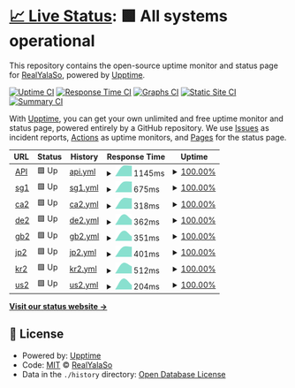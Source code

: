 # [📈 Live Status](https://status.yalaso.top): <!--live status--> **🟩 All systems operational**

This repository contains the open-source uptime monitor and status page for [RealYalaSo](https://status.yalaso.top), powered by [Upptime](https://github.com/upptime/upptime).

[![Uptime CI](https://github.com/RealYalaSo/status/workflows/Uptime%20CI/badge.svg)](https://github.com/RealYalaSo/status/actions?query=workflow%3A%22Uptime+CI%22)
[![Response Time CI](https://github.com/RealYalaSo/status/workflows/Response%20Time%20CI/badge.svg)](https://github.com/RealYalaSo/status/actions?query=workflow%3A%22Response+Time+CI%22)
[![Graphs CI](https://github.com/RealYalaSo/status/workflows/Graphs%20CI/badge.svg)](https://github.com/RealYalaSo/status/actions?query=workflow%3A%22Graphs+CI%22)
[![Static Site CI](https://github.com/RealYalaSo/status/workflows/Static%20Site%20CI/badge.svg)](https://github.com/RealYalaSo/status/actions?query=workflow%3A%22Static+Site+CI%22)
[![Summary CI](https://github.com/RealYalaSo/status/workflows/Summary%20CI/badge.svg)](https://github.com/RealYalaSo/status/actions?query=workflow%3A%22Summary+CI%22)

With [Upptime](https://upptime.js.org), you can get your own unlimited and free uptime monitor and status page, powered entirely by a GitHub repository. We use [Issues](https://github.com/RealYalaSo/status/issues) as incident reports, [Actions](https://github.com/RealYalaSo/status/actions) as uptime monitors, and [Pages](https://status.yalaso.top) for the status page.

<!--start: status pages-->
<!-- This summary is generated by Upptime (https://github.com/upptime/upptime) -->
<!-- Do not edit this manually, your changes will be overwritten -->
<!-- prettier-ignore -->
| URL | Status | History | Response Time | Uptime |
| --- | ------ | ------- | ------------- | ------ |
| <img alt="" src="https://favicons.githubusercontent.com/api.yalaso.top" height="13"> [API](https://api.yalaso.top/api/v1/ping) | 🟩 Up | [api.yml](https://github.com/RealYalaSo/status/commits/HEAD/history/api.yml) | <details><summary><img alt="Response time graph" src="./graphs/api/response-time-week.png" height="20"> 1145ms</summary><br><a href="https://status.yalaso.top/history/api"><img alt="Response time 1145" src="https://img.shields.io/endpoint?url=https%3A%2F%2Fraw.githubusercontent.com%2FRealYalaSo%2Fstatus%2FHEAD%2Fapi%2Fapi%2Fresponse-time.json"></a><br><a href="https://status.yalaso.top/history/api"><img alt="24-hour response time 1145" src="https://img.shields.io/endpoint?url=https%3A%2F%2Fraw.githubusercontent.com%2FRealYalaSo%2Fstatus%2FHEAD%2Fapi%2Fapi%2Fresponse-time-day.json"></a><br><a href="https://status.yalaso.top/history/api"><img alt="7-day response time 1145" src="https://img.shields.io/endpoint?url=https%3A%2F%2Fraw.githubusercontent.com%2FRealYalaSo%2Fstatus%2FHEAD%2Fapi%2Fapi%2Fresponse-time-week.json"></a><br><a href="https://status.yalaso.top/history/api"><img alt="30-day response time 1145" src="https://img.shields.io/endpoint?url=https%3A%2F%2Fraw.githubusercontent.com%2FRealYalaSo%2Fstatus%2FHEAD%2Fapi%2Fapi%2Fresponse-time-month.json"></a><br><a href="https://status.yalaso.top/history/api"><img alt="1-year response time 1145" src="https://img.shields.io/endpoint?url=https%3A%2F%2Fraw.githubusercontent.com%2FRealYalaSo%2Fstatus%2FHEAD%2Fapi%2Fapi%2Fresponse-time-year.json"></a></details> | <details><summary><a href="https://status.yalaso.top/history/api">100.00%</a></summary><a href="https://status.yalaso.top/history/api"><img alt="All-time uptime 100.00%" src="https://img.shields.io/endpoint?url=https%3A%2F%2Fraw.githubusercontent.com%2FRealYalaSo%2Fstatus%2FHEAD%2Fapi%2Fapi%2Fuptime.json"></a><br><a href="https://status.yalaso.top/history/api"><img alt="24-hour uptime 100.00%" src="https://img.shields.io/endpoint?url=https%3A%2F%2Fraw.githubusercontent.com%2FRealYalaSo%2Fstatus%2FHEAD%2Fapi%2Fapi%2Fuptime-day.json"></a><br><a href="https://status.yalaso.top/history/api"><img alt="7-day uptime 100.00%" src="https://img.shields.io/endpoint?url=https%3A%2F%2Fraw.githubusercontent.com%2FRealYalaSo%2Fstatus%2FHEAD%2Fapi%2Fapi%2Fuptime-week.json"></a><br><a href="https://status.yalaso.top/history/api"><img alt="30-day uptime 100.00%" src="https://img.shields.io/endpoint?url=https%3A%2F%2Fraw.githubusercontent.com%2FRealYalaSo%2Fstatus%2FHEAD%2Fapi%2Fapi%2Fuptime-month.json"></a><br><a href="https://status.yalaso.top/history/api"><img alt="1-year uptime 100.00%" src="https://img.shields.io/endpoint?url=https%3A%2F%2Fraw.githubusercontent.com%2FRealYalaSo%2Fstatus%2FHEAD%2Fapi%2Fapi%2Fuptime-year.json"></a></details>
| <img alt="" src="https://favicons.githubusercontent.com/sg1.yalaso.top" height="13"> [sg1](http://sg1.yalaso.top/api/v1/ping) | 🟩 Up | [sg1.yml](https://github.com/RealYalaSo/status/commits/HEAD/history/sg1.yml) | <details><summary><img alt="Response time graph" src="./graphs/sg1/response-time-week.png" height="20"> 675ms</summary><br><a href="https://status.yalaso.top/history/sg1"><img alt="Response time 675" src="https://img.shields.io/endpoint?url=https%3A%2F%2Fraw.githubusercontent.com%2FRealYalaSo%2Fstatus%2FHEAD%2Fapi%2Fsg1%2Fresponse-time.json"></a><br><a href="https://status.yalaso.top/history/sg1"><img alt="24-hour response time 675" src="https://img.shields.io/endpoint?url=https%3A%2F%2Fraw.githubusercontent.com%2FRealYalaSo%2Fstatus%2FHEAD%2Fapi%2Fsg1%2Fresponse-time-day.json"></a><br><a href="https://status.yalaso.top/history/sg1"><img alt="7-day response time 675" src="https://img.shields.io/endpoint?url=https%3A%2F%2Fraw.githubusercontent.com%2FRealYalaSo%2Fstatus%2FHEAD%2Fapi%2Fsg1%2Fresponse-time-week.json"></a><br><a href="https://status.yalaso.top/history/sg1"><img alt="30-day response time 675" src="https://img.shields.io/endpoint?url=https%3A%2F%2Fraw.githubusercontent.com%2FRealYalaSo%2Fstatus%2FHEAD%2Fapi%2Fsg1%2Fresponse-time-month.json"></a><br><a href="https://status.yalaso.top/history/sg1"><img alt="1-year response time 675" src="https://img.shields.io/endpoint?url=https%3A%2F%2Fraw.githubusercontent.com%2FRealYalaSo%2Fstatus%2FHEAD%2Fapi%2Fsg1%2Fresponse-time-year.json"></a></details> | <details><summary><a href="https://status.yalaso.top/history/sg1">100.00%</a></summary><a href="https://status.yalaso.top/history/sg1"><img alt="All-time uptime 100.00%" src="https://img.shields.io/endpoint?url=https%3A%2F%2Fraw.githubusercontent.com%2FRealYalaSo%2Fstatus%2FHEAD%2Fapi%2Fsg1%2Fuptime.json"></a><br><a href="https://status.yalaso.top/history/sg1"><img alt="24-hour uptime 100.00%" src="https://img.shields.io/endpoint?url=https%3A%2F%2Fraw.githubusercontent.com%2FRealYalaSo%2Fstatus%2FHEAD%2Fapi%2Fsg1%2Fuptime-day.json"></a><br><a href="https://status.yalaso.top/history/sg1"><img alt="7-day uptime 100.00%" src="https://img.shields.io/endpoint?url=https%3A%2F%2Fraw.githubusercontent.com%2FRealYalaSo%2Fstatus%2FHEAD%2Fapi%2Fsg1%2Fuptime-week.json"></a><br><a href="https://status.yalaso.top/history/sg1"><img alt="30-day uptime 100.00%" src="https://img.shields.io/endpoint?url=https%3A%2F%2Fraw.githubusercontent.com%2FRealYalaSo%2Fstatus%2FHEAD%2Fapi%2Fsg1%2Fuptime-month.json"></a><br><a href="https://status.yalaso.top/history/sg1"><img alt="1-year uptime 100.00%" src="https://img.shields.io/endpoint?url=https%3A%2F%2Fraw.githubusercontent.com%2FRealYalaSo%2Fstatus%2FHEAD%2Fapi%2Fsg1%2Fuptime-year.json"></a></details>
| <img alt="" src="https://favicons.githubusercontent.com/ca2.yalaso.top" height="13"> [ca2](http://ca2.yalaso.top/api/v1/ping) | 🟩 Up | [ca2.yml](https://github.com/RealYalaSo/status/commits/HEAD/history/ca2.yml) | <details><summary><img alt="Response time graph" src="./graphs/ca2/response-time-week.png" height="20"> 318ms</summary><br><a href="https://status.yalaso.top/history/ca2"><img alt="Response time 318" src="https://img.shields.io/endpoint?url=https%3A%2F%2Fraw.githubusercontent.com%2FRealYalaSo%2Fstatus%2FHEAD%2Fapi%2Fca2%2Fresponse-time.json"></a><br><a href="https://status.yalaso.top/history/ca2"><img alt="24-hour response time 318" src="https://img.shields.io/endpoint?url=https%3A%2F%2Fraw.githubusercontent.com%2FRealYalaSo%2Fstatus%2FHEAD%2Fapi%2Fca2%2Fresponse-time-day.json"></a><br><a href="https://status.yalaso.top/history/ca2"><img alt="7-day response time 318" src="https://img.shields.io/endpoint?url=https%3A%2F%2Fraw.githubusercontent.com%2FRealYalaSo%2Fstatus%2FHEAD%2Fapi%2Fca2%2Fresponse-time-week.json"></a><br><a href="https://status.yalaso.top/history/ca2"><img alt="30-day response time 318" src="https://img.shields.io/endpoint?url=https%3A%2F%2Fraw.githubusercontent.com%2FRealYalaSo%2Fstatus%2FHEAD%2Fapi%2Fca2%2Fresponse-time-month.json"></a><br><a href="https://status.yalaso.top/history/ca2"><img alt="1-year response time 318" src="https://img.shields.io/endpoint?url=https%3A%2F%2Fraw.githubusercontent.com%2FRealYalaSo%2Fstatus%2FHEAD%2Fapi%2Fca2%2Fresponse-time-year.json"></a></details> | <details><summary><a href="https://status.yalaso.top/history/ca2">100.00%</a></summary><a href="https://status.yalaso.top/history/ca2"><img alt="All-time uptime 100.00%" src="https://img.shields.io/endpoint?url=https%3A%2F%2Fraw.githubusercontent.com%2FRealYalaSo%2Fstatus%2FHEAD%2Fapi%2Fca2%2Fuptime.json"></a><br><a href="https://status.yalaso.top/history/ca2"><img alt="24-hour uptime 100.00%" src="https://img.shields.io/endpoint?url=https%3A%2F%2Fraw.githubusercontent.com%2FRealYalaSo%2Fstatus%2FHEAD%2Fapi%2Fca2%2Fuptime-day.json"></a><br><a href="https://status.yalaso.top/history/ca2"><img alt="7-day uptime 100.00%" src="https://img.shields.io/endpoint?url=https%3A%2F%2Fraw.githubusercontent.com%2FRealYalaSo%2Fstatus%2FHEAD%2Fapi%2Fca2%2Fuptime-week.json"></a><br><a href="https://status.yalaso.top/history/ca2"><img alt="30-day uptime 100.00%" src="https://img.shields.io/endpoint?url=https%3A%2F%2Fraw.githubusercontent.com%2FRealYalaSo%2Fstatus%2FHEAD%2Fapi%2Fca2%2Fuptime-month.json"></a><br><a href="https://status.yalaso.top/history/ca2"><img alt="1-year uptime 100.00%" src="https://img.shields.io/endpoint?url=https%3A%2F%2Fraw.githubusercontent.com%2FRealYalaSo%2Fstatus%2FHEAD%2Fapi%2Fca2%2Fuptime-year.json"></a></details>
| <img alt="" src="https://favicons.githubusercontent.com/de2.yalaso.top" height="13"> [de2](http://de2.yalaso.top/api/v1/ping) | 🟩 Up | [de2.yml](https://github.com/RealYalaSo/status/commits/HEAD/history/de2.yml) | <details><summary><img alt="Response time graph" src="./graphs/de2/response-time-week.png" height="20"> 362ms</summary><br><a href="https://status.yalaso.top/history/de2"><img alt="Response time 362" src="https://img.shields.io/endpoint?url=https%3A%2F%2Fraw.githubusercontent.com%2FRealYalaSo%2Fstatus%2FHEAD%2Fapi%2Fde2%2Fresponse-time.json"></a><br><a href="https://status.yalaso.top/history/de2"><img alt="24-hour response time 362" src="https://img.shields.io/endpoint?url=https%3A%2F%2Fraw.githubusercontent.com%2FRealYalaSo%2Fstatus%2FHEAD%2Fapi%2Fde2%2Fresponse-time-day.json"></a><br><a href="https://status.yalaso.top/history/de2"><img alt="7-day response time 362" src="https://img.shields.io/endpoint?url=https%3A%2F%2Fraw.githubusercontent.com%2FRealYalaSo%2Fstatus%2FHEAD%2Fapi%2Fde2%2Fresponse-time-week.json"></a><br><a href="https://status.yalaso.top/history/de2"><img alt="30-day response time 362" src="https://img.shields.io/endpoint?url=https%3A%2F%2Fraw.githubusercontent.com%2FRealYalaSo%2Fstatus%2FHEAD%2Fapi%2Fde2%2Fresponse-time-month.json"></a><br><a href="https://status.yalaso.top/history/de2"><img alt="1-year response time 362" src="https://img.shields.io/endpoint?url=https%3A%2F%2Fraw.githubusercontent.com%2FRealYalaSo%2Fstatus%2FHEAD%2Fapi%2Fde2%2Fresponse-time-year.json"></a></details> | <details><summary><a href="https://status.yalaso.top/history/de2">100.00%</a></summary><a href="https://status.yalaso.top/history/de2"><img alt="All-time uptime 100.00%" src="https://img.shields.io/endpoint?url=https%3A%2F%2Fraw.githubusercontent.com%2FRealYalaSo%2Fstatus%2FHEAD%2Fapi%2Fde2%2Fuptime.json"></a><br><a href="https://status.yalaso.top/history/de2"><img alt="24-hour uptime 100.00%" src="https://img.shields.io/endpoint?url=https%3A%2F%2Fraw.githubusercontent.com%2FRealYalaSo%2Fstatus%2FHEAD%2Fapi%2Fde2%2Fuptime-day.json"></a><br><a href="https://status.yalaso.top/history/de2"><img alt="7-day uptime 100.00%" src="https://img.shields.io/endpoint?url=https%3A%2F%2Fraw.githubusercontent.com%2FRealYalaSo%2Fstatus%2FHEAD%2Fapi%2Fde2%2Fuptime-week.json"></a><br><a href="https://status.yalaso.top/history/de2"><img alt="30-day uptime 100.00%" src="https://img.shields.io/endpoint?url=https%3A%2F%2Fraw.githubusercontent.com%2FRealYalaSo%2Fstatus%2FHEAD%2Fapi%2Fde2%2Fuptime-month.json"></a><br><a href="https://status.yalaso.top/history/de2"><img alt="1-year uptime 100.00%" src="https://img.shields.io/endpoint?url=https%3A%2F%2Fraw.githubusercontent.com%2FRealYalaSo%2Fstatus%2FHEAD%2Fapi%2Fde2%2Fuptime-year.json"></a></details>
| <img alt="" src="https://favicons.githubusercontent.com/gb2.yalaso.top" height="13"> [gb2](http://gb2.yalaso.top/api/v1/ping) | 🟩 Up | [gb2.yml](https://github.com/RealYalaSo/status/commits/HEAD/history/gb2.yml) | <details><summary><img alt="Response time graph" src="./graphs/gb2/response-time-week.png" height="20"> 351ms</summary><br><a href="https://status.yalaso.top/history/gb2"><img alt="Response time 351" src="https://img.shields.io/endpoint?url=https%3A%2F%2Fraw.githubusercontent.com%2FRealYalaSo%2Fstatus%2FHEAD%2Fapi%2Fgb2%2Fresponse-time.json"></a><br><a href="https://status.yalaso.top/history/gb2"><img alt="24-hour response time 351" src="https://img.shields.io/endpoint?url=https%3A%2F%2Fraw.githubusercontent.com%2FRealYalaSo%2Fstatus%2FHEAD%2Fapi%2Fgb2%2Fresponse-time-day.json"></a><br><a href="https://status.yalaso.top/history/gb2"><img alt="7-day response time 351" src="https://img.shields.io/endpoint?url=https%3A%2F%2Fraw.githubusercontent.com%2FRealYalaSo%2Fstatus%2FHEAD%2Fapi%2Fgb2%2Fresponse-time-week.json"></a><br><a href="https://status.yalaso.top/history/gb2"><img alt="30-day response time 351" src="https://img.shields.io/endpoint?url=https%3A%2F%2Fraw.githubusercontent.com%2FRealYalaSo%2Fstatus%2FHEAD%2Fapi%2Fgb2%2Fresponse-time-month.json"></a><br><a href="https://status.yalaso.top/history/gb2"><img alt="1-year response time 351" src="https://img.shields.io/endpoint?url=https%3A%2F%2Fraw.githubusercontent.com%2FRealYalaSo%2Fstatus%2FHEAD%2Fapi%2Fgb2%2Fresponse-time-year.json"></a></details> | <details><summary><a href="https://status.yalaso.top/history/gb2">100.00%</a></summary><a href="https://status.yalaso.top/history/gb2"><img alt="All-time uptime 100.00%" src="https://img.shields.io/endpoint?url=https%3A%2F%2Fraw.githubusercontent.com%2FRealYalaSo%2Fstatus%2FHEAD%2Fapi%2Fgb2%2Fuptime.json"></a><br><a href="https://status.yalaso.top/history/gb2"><img alt="24-hour uptime 100.00%" src="https://img.shields.io/endpoint?url=https%3A%2F%2Fraw.githubusercontent.com%2FRealYalaSo%2Fstatus%2FHEAD%2Fapi%2Fgb2%2Fuptime-day.json"></a><br><a href="https://status.yalaso.top/history/gb2"><img alt="7-day uptime 100.00%" src="https://img.shields.io/endpoint?url=https%3A%2F%2Fraw.githubusercontent.com%2FRealYalaSo%2Fstatus%2FHEAD%2Fapi%2Fgb2%2Fuptime-week.json"></a><br><a href="https://status.yalaso.top/history/gb2"><img alt="30-day uptime 100.00%" src="https://img.shields.io/endpoint?url=https%3A%2F%2Fraw.githubusercontent.com%2FRealYalaSo%2Fstatus%2FHEAD%2Fapi%2Fgb2%2Fuptime-month.json"></a><br><a href="https://status.yalaso.top/history/gb2"><img alt="1-year uptime 100.00%" src="https://img.shields.io/endpoint?url=https%3A%2F%2Fraw.githubusercontent.com%2FRealYalaSo%2Fstatus%2FHEAD%2Fapi%2Fgb2%2Fuptime-year.json"></a></details>
| <img alt="" src="https://favicons.githubusercontent.com/jp2.yalaso.top" height="13"> [jp2](http://jp2.yalaso.top/api/v1/ping) | 🟩 Up | [jp2.yml](https://github.com/RealYalaSo/status/commits/HEAD/history/jp2.yml) | <details><summary><img alt="Response time graph" src="./graphs/jp2/response-time-week.png" height="20"> 401ms</summary><br><a href="https://status.yalaso.top/history/jp2"><img alt="Response time 401" src="https://img.shields.io/endpoint?url=https%3A%2F%2Fraw.githubusercontent.com%2FRealYalaSo%2Fstatus%2FHEAD%2Fapi%2Fjp2%2Fresponse-time.json"></a><br><a href="https://status.yalaso.top/history/jp2"><img alt="24-hour response time 401" src="https://img.shields.io/endpoint?url=https%3A%2F%2Fraw.githubusercontent.com%2FRealYalaSo%2Fstatus%2FHEAD%2Fapi%2Fjp2%2Fresponse-time-day.json"></a><br><a href="https://status.yalaso.top/history/jp2"><img alt="7-day response time 401" src="https://img.shields.io/endpoint?url=https%3A%2F%2Fraw.githubusercontent.com%2FRealYalaSo%2Fstatus%2FHEAD%2Fapi%2Fjp2%2Fresponse-time-week.json"></a><br><a href="https://status.yalaso.top/history/jp2"><img alt="30-day response time 401" src="https://img.shields.io/endpoint?url=https%3A%2F%2Fraw.githubusercontent.com%2FRealYalaSo%2Fstatus%2FHEAD%2Fapi%2Fjp2%2Fresponse-time-month.json"></a><br><a href="https://status.yalaso.top/history/jp2"><img alt="1-year response time 401" src="https://img.shields.io/endpoint?url=https%3A%2F%2Fraw.githubusercontent.com%2FRealYalaSo%2Fstatus%2FHEAD%2Fapi%2Fjp2%2Fresponse-time-year.json"></a></details> | <details><summary><a href="https://status.yalaso.top/history/jp2">100.00%</a></summary><a href="https://status.yalaso.top/history/jp2"><img alt="All-time uptime 100.00%" src="https://img.shields.io/endpoint?url=https%3A%2F%2Fraw.githubusercontent.com%2FRealYalaSo%2Fstatus%2FHEAD%2Fapi%2Fjp2%2Fuptime.json"></a><br><a href="https://status.yalaso.top/history/jp2"><img alt="24-hour uptime 100.00%" src="https://img.shields.io/endpoint?url=https%3A%2F%2Fraw.githubusercontent.com%2FRealYalaSo%2Fstatus%2FHEAD%2Fapi%2Fjp2%2Fuptime-day.json"></a><br><a href="https://status.yalaso.top/history/jp2"><img alt="7-day uptime 100.00%" src="https://img.shields.io/endpoint?url=https%3A%2F%2Fraw.githubusercontent.com%2FRealYalaSo%2Fstatus%2FHEAD%2Fapi%2Fjp2%2Fuptime-week.json"></a><br><a href="https://status.yalaso.top/history/jp2"><img alt="30-day uptime 100.00%" src="https://img.shields.io/endpoint?url=https%3A%2F%2Fraw.githubusercontent.com%2FRealYalaSo%2Fstatus%2FHEAD%2Fapi%2Fjp2%2Fuptime-month.json"></a><br><a href="https://status.yalaso.top/history/jp2"><img alt="1-year uptime 100.00%" src="https://img.shields.io/endpoint?url=https%3A%2F%2Fraw.githubusercontent.com%2FRealYalaSo%2Fstatus%2FHEAD%2Fapi%2Fjp2%2Fuptime-year.json"></a></details>
| <img alt="" src="https://favicons.githubusercontent.com/kr2.yalaso.top" height="13"> [kr2](http://kr2.yalaso.top/api/v1/ping) | 🟩 Up | [kr2.yml](https://github.com/RealYalaSo/status/commits/HEAD/history/kr2.yml) | <details><summary><img alt="Response time graph" src="./graphs/kr2/response-time-week.png" height="20"> 512ms</summary><br><a href="https://status.yalaso.top/history/kr2"><img alt="Response time 512" src="https://img.shields.io/endpoint?url=https%3A%2F%2Fraw.githubusercontent.com%2FRealYalaSo%2Fstatus%2FHEAD%2Fapi%2Fkr2%2Fresponse-time.json"></a><br><a href="https://status.yalaso.top/history/kr2"><img alt="24-hour response time 512" src="https://img.shields.io/endpoint?url=https%3A%2F%2Fraw.githubusercontent.com%2FRealYalaSo%2Fstatus%2FHEAD%2Fapi%2Fkr2%2Fresponse-time-day.json"></a><br><a href="https://status.yalaso.top/history/kr2"><img alt="7-day response time 512" src="https://img.shields.io/endpoint?url=https%3A%2F%2Fraw.githubusercontent.com%2FRealYalaSo%2Fstatus%2FHEAD%2Fapi%2Fkr2%2Fresponse-time-week.json"></a><br><a href="https://status.yalaso.top/history/kr2"><img alt="30-day response time 512" src="https://img.shields.io/endpoint?url=https%3A%2F%2Fraw.githubusercontent.com%2FRealYalaSo%2Fstatus%2FHEAD%2Fapi%2Fkr2%2Fresponse-time-month.json"></a><br><a href="https://status.yalaso.top/history/kr2"><img alt="1-year response time 512" src="https://img.shields.io/endpoint?url=https%3A%2F%2Fraw.githubusercontent.com%2FRealYalaSo%2Fstatus%2FHEAD%2Fapi%2Fkr2%2Fresponse-time-year.json"></a></details> | <details><summary><a href="https://status.yalaso.top/history/kr2">100.00%</a></summary><a href="https://status.yalaso.top/history/kr2"><img alt="All-time uptime 100.00%" src="https://img.shields.io/endpoint?url=https%3A%2F%2Fraw.githubusercontent.com%2FRealYalaSo%2Fstatus%2FHEAD%2Fapi%2Fkr2%2Fuptime.json"></a><br><a href="https://status.yalaso.top/history/kr2"><img alt="24-hour uptime 100.00%" src="https://img.shields.io/endpoint?url=https%3A%2F%2Fraw.githubusercontent.com%2FRealYalaSo%2Fstatus%2FHEAD%2Fapi%2Fkr2%2Fuptime-day.json"></a><br><a href="https://status.yalaso.top/history/kr2"><img alt="7-day uptime 100.00%" src="https://img.shields.io/endpoint?url=https%3A%2F%2Fraw.githubusercontent.com%2FRealYalaSo%2Fstatus%2FHEAD%2Fapi%2Fkr2%2Fuptime-week.json"></a><br><a href="https://status.yalaso.top/history/kr2"><img alt="30-day uptime 100.00%" src="https://img.shields.io/endpoint?url=https%3A%2F%2Fraw.githubusercontent.com%2FRealYalaSo%2Fstatus%2FHEAD%2Fapi%2Fkr2%2Fuptime-month.json"></a><br><a href="https://status.yalaso.top/history/kr2"><img alt="1-year uptime 100.00%" src="https://img.shields.io/endpoint?url=https%3A%2F%2Fraw.githubusercontent.com%2FRealYalaSo%2Fstatus%2FHEAD%2Fapi%2Fkr2%2Fuptime-year.json"></a></details>
| <img alt="" src="https://favicons.githubusercontent.com/us2.yalaso.top" height="13"> [us2](http://us2.yalaso.top/api/v1/ping) | 🟩 Up | [us2.yml](https://github.com/RealYalaSo/status/commits/HEAD/history/us2.yml) | <details><summary><img alt="Response time graph" src="./graphs/us2/response-time-week.png" height="20"> 204ms</summary><br><a href="https://status.yalaso.top/history/us2"><img alt="Response time 204" src="https://img.shields.io/endpoint?url=https%3A%2F%2Fraw.githubusercontent.com%2FRealYalaSo%2Fstatus%2FHEAD%2Fapi%2Fus2%2Fresponse-time.json"></a><br><a href="https://status.yalaso.top/history/us2"><img alt="24-hour response time 204" src="https://img.shields.io/endpoint?url=https%3A%2F%2Fraw.githubusercontent.com%2FRealYalaSo%2Fstatus%2FHEAD%2Fapi%2Fus2%2Fresponse-time-day.json"></a><br><a href="https://status.yalaso.top/history/us2"><img alt="7-day response time 204" src="https://img.shields.io/endpoint?url=https%3A%2F%2Fraw.githubusercontent.com%2FRealYalaSo%2Fstatus%2FHEAD%2Fapi%2Fus2%2Fresponse-time-week.json"></a><br><a href="https://status.yalaso.top/history/us2"><img alt="30-day response time 204" src="https://img.shields.io/endpoint?url=https%3A%2F%2Fraw.githubusercontent.com%2FRealYalaSo%2Fstatus%2FHEAD%2Fapi%2Fus2%2Fresponse-time-month.json"></a><br><a href="https://status.yalaso.top/history/us2"><img alt="1-year response time 204" src="https://img.shields.io/endpoint?url=https%3A%2F%2Fraw.githubusercontent.com%2FRealYalaSo%2Fstatus%2FHEAD%2Fapi%2Fus2%2Fresponse-time-year.json"></a></details> | <details><summary><a href="https://status.yalaso.top/history/us2">100.00%</a></summary><a href="https://status.yalaso.top/history/us2"><img alt="All-time uptime 100.00%" src="https://img.shields.io/endpoint?url=https%3A%2F%2Fraw.githubusercontent.com%2FRealYalaSo%2Fstatus%2FHEAD%2Fapi%2Fus2%2Fuptime.json"></a><br><a href="https://status.yalaso.top/history/us2"><img alt="24-hour uptime 100.00%" src="https://img.shields.io/endpoint?url=https%3A%2F%2Fraw.githubusercontent.com%2FRealYalaSo%2Fstatus%2FHEAD%2Fapi%2Fus2%2Fuptime-day.json"></a><br><a href="https://status.yalaso.top/history/us2"><img alt="7-day uptime 100.00%" src="https://img.shields.io/endpoint?url=https%3A%2F%2Fraw.githubusercontent.com%2FRealYalaSo%2Fstatus%2FHEAD%2Fapi%2Fus2%2Fuptime-week.json"></a><br><a href="https://status.yalaso.top/history/us2"><img alt="30-day uptime 100.00%" src="https://img.shields.io/endpoint?url=https%3A%2F%2Fraw.githubusercontent.com%2FRealYalaSo%2Fstatus%2FHEAD%2Fapi%2Fus2%2Fuptime-month.json"></a><br><a href="https://status.yalaso.top/history/us2"><img alt="1-year uptime 100.00%" src="https://img.shields.io/endpoint?url=https%3A%2F%2Fraw.githubusercontent.com%2FRealYalaSo%2Fstatus%2FHEAD%2Fapi%2Fus2%2Fuptime-year.json"></a></details>

<!--end: status pages-->

[**Visit our status website →**](https://status.yalaso.top)

## 📄 License

- Powered by: [Upptime](https://github.com/upptime/upptime)
- Code: [MIT](./LICENSE) © [RealYalaSo](https://status.yalaso.top)
- Data in the `./history` directory: [Open Database License](https://opendatacommons.org/licenses/odbl/1-0/)

